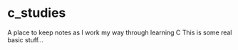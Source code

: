 # c_studies
A place to keep notes as I work my way through learning C
This is some real basic stuff...
